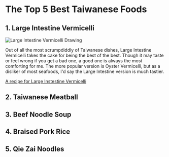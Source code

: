 # The Top 5 Best Taiwanese Foods

  ## 1. Large Intestine Vermicelli
  ![Large Intestine Vermicelli Drawing]()
  
  Out of all the most scrumpdiddly of Taiwanese dishes, Large Intestine Vermicelli takes the cake for being the best of the best. Though it may taste or feel wrong if you get a bad one, a good one is always the most comforting for me. The more popular version is Oyster Vermicelli, but as a disliker of most seafoods, I'd say the Large Intestine version is much tastier.
  
  [A recipe for Large Instestine Vermicelli](http://www.eatinginabox.com/2015/03/da-chang-mian-xian-streetfood-challenge.html)

  ## 2. Taiwanese Meatball


  ## 3. Beef Noodle Soup


  ## 4. Braised Pork Rice


  ## 5. Qie Zai Noodles
